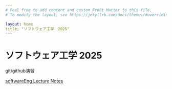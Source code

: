 ```yaml
---
# Feel free to add content and custom Front Matter to this file.
# To modify the layout, see https://jekyllrb.com/docs/themes/#overriding-theme-defaults

layout: home
title; "ソフトウェア工学　2025"
---
```


# ソフトウェア工学 2025

git/github演習

[softwareEng Lecture Notes](softwareEng2025.md)
